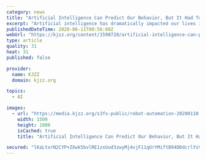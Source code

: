 ```yaml
---
category: news
title: "Artificial Intelligence Can Predict Our Behavior, But It Had To Adjust To COVID-19"
excerpt: "Artificial intelligence has dramatically impacted our lives in recent years. Much of the focus has been on what AI will mean for jobs — especially in the manufacturing and technology sectors.But our behavior and our habits also have an effect on AI systems."
publishedDateTime: 2020-06-11T00:56:00Z
webUrl: "https://kjzz.org/content/1590720/artificial-intelligence-can-predict-our-behavior-it-had-adjust-covid-19"
type: article
quality: 31
heat: 31
published: false

provider:
  name: KJZZ
  domain: kjzz.org

topics:
  - AI

images:
  - url: "https://media.kjzz.org/s3fs-public/robot-automation-20200110.jpg"
    width: 1500
    height: 1000
    isCached: true
    title: "Artificial Intelligence Can Predict Our Behavior, But It Had To Adjust To COVID-19"

secured: "lKaLtxrN2CYP+ZXwk5bvlRE1zxUud3zwyMj4vjF11qUrYMiftB94DDdcrlYsV/cRmw0h/oXT1gcTgs59SpGhCuKxdcB/B0JGrVMZmcrxLdLVMJqxiT7o+Vi01lS/qPHaS/tfp87TBPOlwVX16lqTxiyJ6Zuc3FLFedYqp9CmLvEXgFxYbCvWRenwFIqP5WQJCVqw8OAYSbAyPJQjHSLyIiJfN7ibJ9RsrWBy0wLq9qZR0iD/je7WR6EMk7A24psjKim2gdCfLXGWfHqVFkGbEjj2Hwor6D0aKLqH+q+XQ1qKvv4bVXTJtjII1FUXLVOy;nazMqcqCYy9EWaoOTy9zzw=="
---
```



